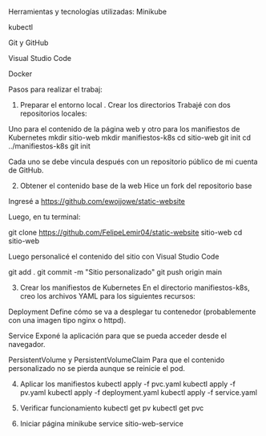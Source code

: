 Herramientas y tecnologías utilizadas:
Minikube

kubectl

Git y GitHub

Visual Studio Code

Docker

Pasos para realizar el trabaj:
1. Preparar el entorno local
. Crear los directorios
Trabajé con dos repositorios locales:

Uno para el contenido de la página web y otro para los manifiestos de Kubernetes
mkdir sitio-web
mkdir manifiestos-k8s
cd sitio-web
git init
cd ../manifiestos-k8s
git init

Cada uno se debe vincula después con un repositorio público de mi cuenta de GitHub.

2. Obtener el contenido base de la web
Hice un fork del repositorio base

Ingresé a https://github.com/ewojjowe/static-website

Luego, en tu terminal:

git clone https://github.com/FelipeLemir04/static-website sitio-web
cd sitio-web

Luego personalicé el contenido del sitio con Visual Studio Code

git add .
git commit -m "Sitio personalizado"
git push origin main

3. Crear los manifiestos de Kubernetes
En el directorio manifiestos-k8s, creo los archivos YAML para los siguientes recursos:

Deployment
Define cómo se va a desplegar tu contenedor (probablemente con una imagen tipo nginx o httpd).

Service
Exponé la aplicación para que se pueda acceder desde el navegador.

PersistentVolume y PersistentVolumeClaim
Para que el contenido personalizado no se pierda aunque se reinicie el pod.

4. Aplicar los manifiestos
kubectl apply -f pvc.yaml
kubectl apply -f pv.yaml
kubectl apply -f deployment.yaml
kubectl apply -f service.yaml

5. Verificar funcionamiento
kubectl get pv
kubectl get pvc

6. Iniciar página
minikube service sitio-web-service
